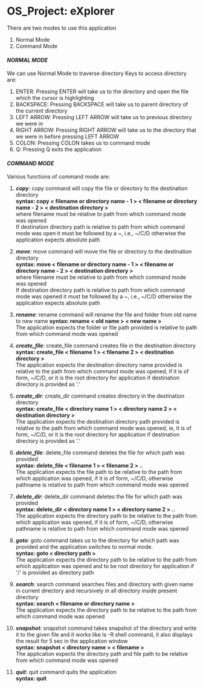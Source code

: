 # OS_Project: eXplorer

There are two modes to use this application
1. Normal Mode
2. Command Mode

#### **_NORMAL MODE_**
We can use Normal Mode to traverse directory
Keys to access directory are:
1. ENTER: Pressing ENTER will take us to the directory and open the file which the cursor is highlighting
2. BACKSPACE: Pressing BACKSPACE will take us to parent directory of the current directory
3. LEFT ARROW: Pressing LEFT ARROW will take us to previous directory we were in 
4. RIGHT ARROW: Pressing RIGHT ARROW will take us to the directory that we were in before pressing LEFT ARROW
5. COLON: Pressing COLON takes us to command mode
6. Q: Pressing Q exits the application

#### **_COMMAND MODE_**
Various functions of command mode are:
1. **_copy_**: copy command will copy the file or directory to the destination directory </br>
         **syntax: copy < filename or directory name - 1 > < filename or directory name - 2 > < destination directory >** </br>
        where filename must be relative to path from which command mode was opened </br>
        If destination directory path is relative to path from which command mode was open it must be followed by a ~, i.e., ~/C/D otherwise the application expects absolute path </br>

2. **_move_**: move command will move the file or directory to the destination directory </br>
         **syntax: move < filename or directory name - 1 > < filename or directory name - 2 > < destination directory >** </br>
        where filename must be relative to path from which command mode was opened </br>
        If destination directory path is relative to path from which command mode was opened it must be followed by a ~, i.e., ~/C/D otherwise the application expects absolute path </br>
        
3. **_rename_**: rename command will rename the file and folder from old name to new name
           **syntax: rename < old name > < new name >** </br>
            The application expects the folder or file path provided is relative to path from which command mode was opened</br>

4. **_create_file_**: create_file command creates file in the destination directory</br>
            **syntax: create_file < filename 1 > < filename 2 > < destination directory >** </br>
            The application expects the destination directory name provided is relative to the path from which command mode was opened, if it is of form, ~/C/D, or it is the root directory for application if destination directory is provided as '.' </br>

5. **_create_dir_**: create_dir command creates directory in the destination directory </br>
            **syntax: create_file < directory name 1 > < directory name 2 > < destination directory >** </br>
            The application expects the destination directory path provided is relative to the path from which command mode was opened, ie, it is of form, ~/C/D, or it is the root directory for application if destination directory is provided as '.'</br>

6. **_delete_file_**: delete_file command deletes the file for which path was provided</br>
                **syntax: delete_file < filename 1 > < filename 2 > ..** </br>
                The application expects the file path to be relative to the path from which application was opened, if it is of form, ~/C/D, otherwise pathname is relative to path from which command mode was opened</br>

7. **_delete_dir_**: delete_dir command deletes the file for which path was provided</br>
                **syntax: delete_dir < directory name 1 > < directory name 2 > ..** </br>
                The application expects the directory path to be relative to the path from which application was opened, if it is of form, ~/C/D, otherwise pathname is relative to path from which command mode was opened</br>

8. **_goto_**: goto command takes us to the directory for which path was provided and the application switches          to normal mode. </br>
         **syntax: goto < directory path >** </br>
        The application expects the directory path to be relative to the path from which application was opened and to be root directory for application if '/' is provided as directory path</br>

9. **_search_**: search command searches files and directory with given name in current directory                         and recursively in all directory inside present directory</br>
           **syntax: search < filename or directory name >** </br>
            The application expects the directory path to be relative to the path from which command mode was opened</br>

10. **_snapshot_**: snapshot command takes snapshot of the directory and write it to the given file and it                   works like ls -R shell command, it also displays the result for 5 sec in the application                 window</br>
              **syntax: snapshot < directory name > < filename >** </br>
              The application expects the directory path and file path to be relative from which command mode was opened</br>
            
11. **_quit_**: quit command quits the application </br>
          **syntax: quit**</br>